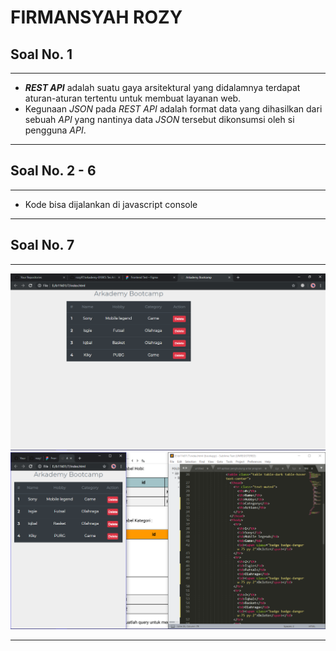 # FIRMANSYAH ROZY


## Soal No. 1
---
 - **_REST API_** adalah suatu gaya arsitektural yang didalamnya terdapat aturan-aturan tertentu untuk membuat layanan web.
 - Kegunaan _JSON_ pada _REST API_ adalah format data yang dihasilkan dari sebuah _API_ yang nantinya data _JSON_ tersebut dikonsumsi oleh si pengguna _API_.
   
---

## Soal No. 2 - 6
---
  - Kode bisa dijalankan di javascript console
---

## Soal No. 7



---

  

  

  ![](7/screenshoot/1.png)
  ![](7/screenshoot/2.png)
  
---

  
        
